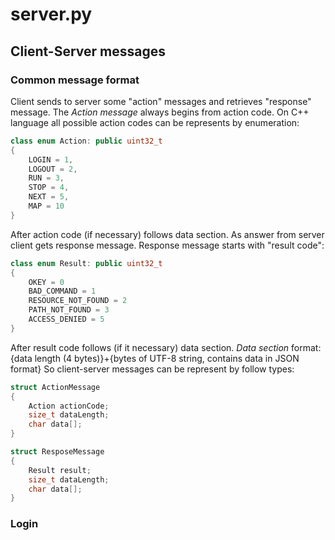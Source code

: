 # server.py

## Client-Server messages

### Common message format

Client sends to server some "action" messages and retrieves "response" message.
The *Action message* always begins from action code. On C++ language all possible action codes can be represents by enumeration:

```C++
class enum Action: public uint32_t
{
    LOGIN = 1,
    LOGOUT = 2,
    RUN = 3,
    STOP = 4,
    NEXT = 5,
    MAP = 10
}
```

After action code (if necessary) follows data section.
As answer from server client gets response message. Response message starts with "result code":

```C++
class enum Result: public uint32_t
{
    OKEY = 0
    BAD_COMMAND = 1
    RESOURCE_NOT_FOUND = 2
    PATH_NOT_FOUND = 3
    ACCESS_DENIED = 5
}
```

After result code follows (if it necessary) data section.
*Data section* format:
{data length (4 bytes)}+{bytes of UTF-8 string, contains data in JSON format}
So client-server messages can be represent by follow types:

```C++
struct ActionMessage
{
    Action actionCode;
    size_t dataLength;
    char data[];
}

struct ResposeMessage
{
    Result result;
    size_t dataLength;
    char data[];
}
```

### Login
